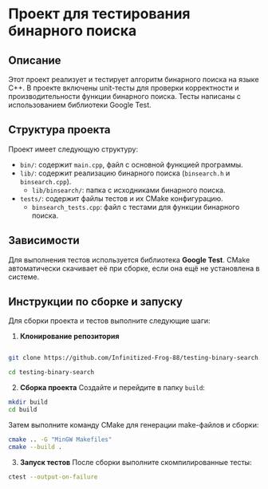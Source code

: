 
# Проект для тестирования бинарного поиска

## Описание
Этот проект реализует и тестирует алгоритм бинарного поиска на языке C++. В проекте включены unit-тесты для проверки корректности и производительности функции бинарного поиска. Тесты написаны с использованием библиотеки Google Test.

## Структура проекта
Проект имеет следующую структуру:
- `bin/`: содержит `main.cpp`, файл с основной функцией программы.
- `lib/`: содержит реализацию бинарного поиска (`binsearch.h` и `binsearch.cpp`).
  - `lib/binsearch/`: папка с исходниками бинарного поиска.
- `tests/`: содержит файлы тестов и их CMake конфигурацию.
  - `binsearch_tests.cpp`: файл с тестами для функции бинарного поиска.

## Зависимости
Для выполнения тестов используется библиотека **Google Test**. CMake автоматически скачивает её при сборке, если она ещё не установлена в системе.

 ## Инструкции по сборке и запуску

Для сборки проекта и тестов выполните следующие шаги:

1. **Клонирование репозитория**

```bash

git clone https://github.com/Infinitized-Frog-88/testing-binary-search.git

cd testing-binary-search
```
2. **Сборка проекта**
Создайте и перейдите в папку `build`:
```bash
mkdir build
cd build
```
Затем выполните команду CMake для генерации make-файлов и сборки:
```bash
cmake .. -G "MinGW Makefiles"
cmake --build .
```
3. **Запуск тестов**
После сборки выполните скомпилированные тесты:
```bash
ctest --output-on-failure
```